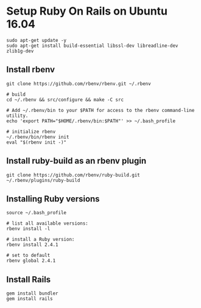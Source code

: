 # Setup Ruby On Rails on Ubuntu 16.04
```shell
sudo apt-get update -y
sudo apt-get install build-essential libssl-dev libreadline-dev zlib1g-dev
```
## Install rbenv
```shell
git clone https://github.com/rbenv/rbenv.git ~/.rbenv

# build
cd ~/.rbenv && src/configure && make -C src

# Add ~/.rbenv/bin to your $PATH for access to the rbenv command-line utility.
echo 'export PATH="$HOME/.rbenv/bin:$PATH"' >> ~/.bash_profile

# initialize rbenv
~/.rbenv/bin/rbenv init
eval "$(rbenv init -)"
```

## Install ruby-build as an rbenv plugin
```shell
git clone https://github.com/rbenv/ruby-build.git ~/.rbenv/plugins/ruby-build
```

## Installing Ruby versions
```shell
source ~/.bash_profile

# list all available versions:
rbenv install -l

# install a Ruby version:
rbenv install 2.4.1

# set to default
rbenv global 2.4.1
```

## Install Rails
```shell
gem install bundler
gem install rails
```
